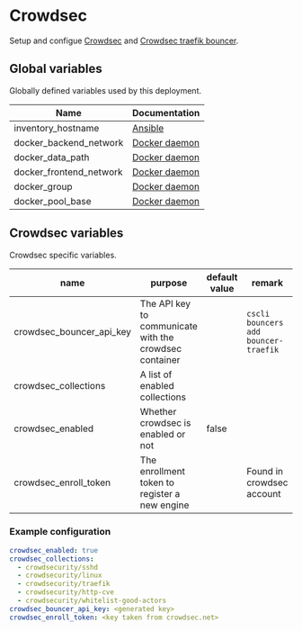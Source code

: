 # Crowdsec

Setup and configue [Crowdsec](https://www.crowdsec.net/) and [Crowdsec traefik bouncer](https://github.com/fbonalair/traefik-crowdsec-bouncer/tree/main).

## Global variables

Globally defined variables used by this deployment.

| Name                    | Documentation                                                                                  |
| ----------------------- | ---------------------------------------------------------------------------------------------- |
| inventory_hostname      | [Ansible](https://docs.ansible.com/ansible/latest/reference_appendices/special_variables.html) |
| docker_backend_network  | [Docker daemon](roles/docker_daemon.md)                                                        |
| docker_data_path        | [Docker daemon](roles/docker_daemon.md)                                                        |
| docker_frontend_network | [Docker daemon](roles/docker_daemon.md)                                                        |
| docker_group            | [Docker daemon](roles/docker_daemon.md)                                                        |
| docker_pool_base        | [Docker daemon](roles/docker_daemon.md)                                                        |

## Crowdsec variables

Crowdsec specific variables.

| name                     | purpose                                                | default value | remark                               |
| ------------------------ | ------------------------------------------------------ | ------------- | ------------------------------------ |
| crowdsec_bouncer_api_key | The API key to communicate with the crowdsec container |               | `cscli bouncers add bouncer-traefik` |
| crowdsec_collections     | A list of enabled collections                          |               |                                      |
| crowdsec_enabled         | Whether crowdsec is enabled or not                     | false         |                                      |
| crowdsec_enroll_token    | The enrollment token to register a new engine          |               | Found in crowdsec account            |

### Example configuration

```yaml
crowdsec_enabled: true
crowdsec_collections:
  - crowdsecurity/sshd
  - crowdsecurity/linux
  - crowdsecurity/traefik
  - crowdsecurity/http-cve
  - crowdsecurity/whitelist-good-actors
crowdsec_bouncer_api_key: <generated key>
crowdsec_enroll_token: <key taken from crowdsec.net>

```
